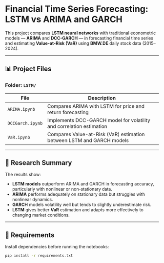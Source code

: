 # Financial Time Series Forecasting: LSTM vs ARIMA and GARCH

This project compares **LSTM neural networks** with traditional econometric models — **ARIMA** and **DCC-GARCH** — in forecasting financial time series and estimating **Value-at-Risk (VaR)** using **BMW.DE** daily stock data (2015–2024).

---

## 📊 Project Files

### Folder: `LSTM/`
| File | Description |
|------|--------------|
| `ARIMA.ipynb` | Compares ARIMA with LSTM for price and return forecasting |
| `DCCGarch.ipynb` | Implements DCC-GARCH model for volatility and correlation estimation |
| `VaR.ipynb` | Compares Value-at-Risk (VaR) estimation between LSTM and GARCH models |

---

## 🧠 Research Summary
The results show:
- **LSTM models** outperform ARIMA and GARCH in forecasting accuracy, particularly with nonlinear or non-stationary data.  
- **ARIMA** performs adequately on stationary data but struggles with nonlinear dynamics.  
- **GARCH** models volatility well but tends to slightly underestimate risk.  
- **LSTM** gives better **VaR** estimation and adapts more effectively to changing market conditions.

---

## 🧰 Requirements
Install dependencies before running the notebooks:

```bash
pip install -r requirements.txt
